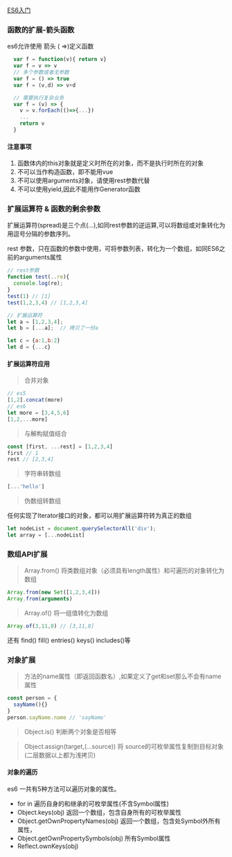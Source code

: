 [ES6入门](https://es6.ruanyifeng.com/)

### 函数的扩展-箭头函数
es6允许使用 箭头 ( =>)定义函数
```javascript
  var f = function(v){ return v}
  var f = v => v
  // 多个参数或者无参数
  var f = () => true
  var f = (v,d) => v+d

  // 需要执行复杂业务
  var f = (v) => {
    v = v.forEach(()=>{...})
    ...
    return v
  }
```
#### 注意事项
1. 函数体内的this对象就是定义时所在的对象，而不是执行时所在的对象
2. 不可以当作构造函数，即不能用vue
3. 不可以使用arguments对象，请使用rest参数代替
4. 不可以使用yield,因此不能用作Generator函数
### 扩展运算符 & 函数的剩余参数
扩展运算符(spread)是三个点(...),如同rest参数的逆运算,可以将数组或对象转化为用逗号分隔的参数序列。

rest 参数，只在函数的参数中使用，可将参数列表，转化为一个数组，如同ES6之前的arguments属性

```javascript
// rest参数  
function test(..re){
  console.log(re);
}
test(1) // [1]
test(1,2,3,4) // [1,2,3,4]

// 扩展运算符
let a = [1,2,3,4];
let b = [...a];  // 拷贝了一份a

let c = {a:1,b:2}
let d = {...c}
```
#### 扩展运算符应用
> 合并对象
```javascript
// es5
[1,2].concat(more)
// es6
let more = [3,4,5,6]
[1,2,...more]
```

> 与解构赋值结合
```javascript
const [first, ...rest] = [1,2,3,4]
first // 1
rest // [2,3,4]
```
> 字符串转数组
```javascript
[...'hello']
```

> 伪数组转数组

任何实现了Iterator接口的对象，都可以用扩展运算符转为真正的数组
```javascript
let nodeList = document.querySelectorAll('div');
let array = [...nodeList]
```

### 数组API扩展
> Array.from() 将类数组对象（必须具有length属性）和可遍历的对象转化为数组
```javascript
Array.from(new Set([1,2,3,4]))
Array.from(arguments)
```
> Array.of()  将一组值转化为数组
```javascript
Array.of(3,11,8) // [3,11,8]
```
还有 find() fill() entries() keys() includes()等

### 对象扩展

> 方法的name属性（即返回函数名）,如果定义了get和set那么不会有name属性
```javascript
const person = {
  sayName(){}
}
person.sayName.name // 'sayName'
```

> Object.is() 判断两个对象是否相等

> Object.assign(target,(...source)) 将 source的可枚举属性复制到目标对象(二层数据以上都为浅拷贝)

#### 对象的遍历
es6 一共有5种方法可以遍历对象的属性。
+ for  in  遍历自身的和继承的可枚举属性(不含Symbol属性)
+ Object.keys(obj)  返回一个数组，包含自身所有的可枚举属性
+ Object.getOwnPropertyNames(obj)   返回一个数组，包含处Symbol外所有属性，
+ Object.getOwnPropertySymbols(obj) 所有Symbol属性
+ Reflect.ownKeys(obj)







